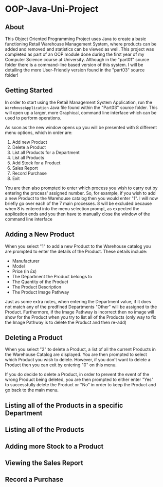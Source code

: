 # OOP-Java-Uni-Project
## About
This Object Oriented Programming Project uses Java to create a basic functioning Retail Warehouse Management System, where products can be added and removed and statistics can be viewed as well. This project was completed as part of an OOP module done during the first year of my Computer Science course at University. Although in the "part01" source folder there is a command-line based version of this system. I will be detailing the more User-Friendly version found in the "part03" source folder!
## Getting Started
In order to start using the Retail Management System Application, run the `WarehouseApplication` Java file found within the "Part03" source folder. This will open up a larger, more Graphical, command line interface which can be used to perform operations.

As soon as the new window opens up you will be presented with 8 different menu options, which in order are:
1. Add new Product
2. Delete a Product
3. List all Products for a Department
4. List all Products
5. Add Stock for a Product
6. Sales Report
7. Record Purchase
8. Exit

You are then also prompted to enter which process you wish to carry out by entering the process' assigned number. So, for example, if you wish to add a new Product to the Warehouse catalog then you would enter "1". I will now briefly go over each of the 7 main processes. 8 will be excluded because when 8 is entered into the menu selection prompt, as expected the application ends and you then have to manually close the window of the command line interface
## Adding a New Product
When you select "1" to add a new Product to the Warehouse catalog you are prompted to enter the details of the Product. These details include:
- Manufacturer
- Model
- Price (in £s)
- The Department the Product belongs to
- The Quantity of the Product
- The Product Description
- The Product Image Pathway

Just as some extra notes, when entering the Department value, if it does not match any of the predfined Departments "Other" will be assigned to the Product. Furthermore, if the Image Pathway is incorrect then no image will show for the Product when you try to list all of the Products (only way to fix the Image Pathway is to delete the Product and then re-add)
## Deleting a Product
When you select "2" to delete a Product, a list of all the current Products in the Warehouse Catalog are displayed. You are then prompted to select which Product you wish to delete. However, if you don't want to delete a Product then you can exit by entering "0" on this menu.

If you do decide to delete a Product, in order to prevent the event of the wrong Product being deleted, you are then prompted to either enter "Yes" to successfully delete the Product or "No" in order to keep the Product and go back to the main menu.
## Listing all of the Products in a specific Department
## Listing all of the Products
## Adding more Stock to a Product
## Viewing the Sales Report
## Record a Purchase
